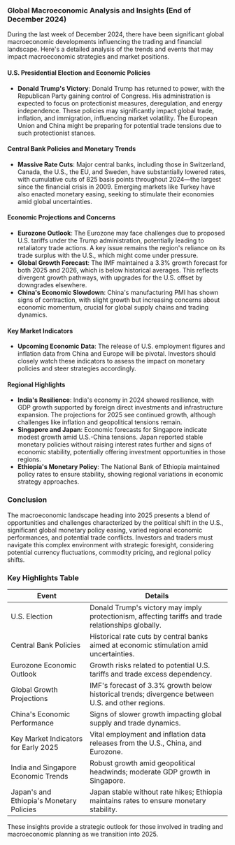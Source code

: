### Global Macroeconomic Analysis and Insights (End of December 2024)

During the last week of December 2024, there have been significant global macroeconomic developments influencing the trading and financial landscape. Here's a detailed analysis of the trends and events that may impact macroeconomic strategies and market positions.

#### U.S. Presidential Election and Economic Policies
- **Donald Trump's Victory**: Donald Trump has returned to power, with the Republican Party gaining control of Congress. His administration is expected to focus on protectionist measures, deregulation, and energy independence. These policies may significantly impact global trade, inflation, and immigration, influencing market volatility. The European Union and China might be preparing for potential trade tensions due to such protectionist stances.

#### Central Bank Policies and Monetary Trends
- **Massive Rate Cuts**: Major central banks, including those in Switzerland, Canada, the U.S., the EU, and Sweden, have substantially lowered rates, with cumulative cuts of 825 basis points throughout 2024—the largest since the financial crisis in 2009. Emerging markets like Turkey have also enacted monetary easing, seeking to stimulate their economies amid global uncertainties.

#### Economic Projections and Concerns
- **Eurozone Outlook**: The Eurozone may face challenges due to proposed U.S. tariffs under the Trump administration, potentially leading to retaliatory trade actions. A key issue remains the region's reliance on its trade surplus with the U.S., which might come under pressure.
- **Global Growth Forecast**: The IMF maintained a 3.3% growth forecast for both 2025 and 2026, which is below historical averages. This reflects divergent growth pathways, with upgrades for the U.S. offset by downgrades elsewhere.
- **China's Economic Slowdown**: China's manufacturing PMI has shown signs of contraction, with slight growth but increasing concerns about economic momentum, crucial for global supply chains and trading dynamics.

#### Key Market Indicators
- **Upcoming Economic Data**: The release of U.S. employment figures and inflation data from China and Europe will be pivotal. Investors should closely watch these indicators to assess the impact on monetary policies and steer strategies accordingly.

#### Regional Highlights
- **India's Resilience**: India's economy in 2024 showed resilience, with GDP growth supported by foreign direct investments and infrastructure expansion. The projections for 2025 see continued growth, although challenges like inflation and geopolitical tensions remain.
- **Singapore and Japan**: Economic forecasts for Singapore indicate modest growth amid U.S.-China tensions. Japan reported stable monetary policies without raising interest rates further and signs of economic stability, potentially offering investment opportunities in those regions.
- **Ethiopia's Monetary Policy**: The National Bank of Ethiopia maintained policy rates to ensure stability, showing regional variations in economic strategy approaches.

### Conclusion

The macroeconomic landscape heading into 2025 presents a blend of opportunities and challenges characterized by the political shift in the U.S., significant global monetary policy easing, varied regional economic performances, and potential trade conflicts. Investors and traders must navigate this complex environment with strategic foresight, considering potential currency fluctuations, commodity pricing, and regional policy shifts.

### Key Highlights Table

| **Event**                                             | **Details**                                                                                                            |
|-------------------------------------------------------|------------------------------------------------------------------------------------------------------------------------|
| U.S. Election                                         | Donald Trump's victory may imply protectionism, affecting tariffs and trade relationships globally.                     |
| Central Bank Policies                                 | Historical rate cuts by central banks aimed at economic stimulation amid uncertainties.                                 |
| Eurozone Economic Outlook                             | Growth risks related to potential U.S. tariffs and trade excess dependency.                                             |
| Global Growth Projections                             | IMF's forecast of 3.3% growth below historical trends; divergence between U.S. and other regions.                       |
| China's Economic Performance                          | Signs of slower growth impacting global supply and trade dynamics.                                                     |
| Key Market Indicators for Early 2025                  | Vital employment and inflation data releases from the U.S., China, and Eurozone.                                        |
| India and Singapore Economic Trends                   | Robust growth amid geopolitical headwinds; moderate GDP growth in Singapore.                                           |
| Japan's and Ethiopia's Monetary Policies              | Japan stable without rate hikes; Ethiopia maintains rates to ensure monetary stability.                                 |

These insights provide a strategic outlook for those involved in trading and macroeconomic planning as we transition into 2025.